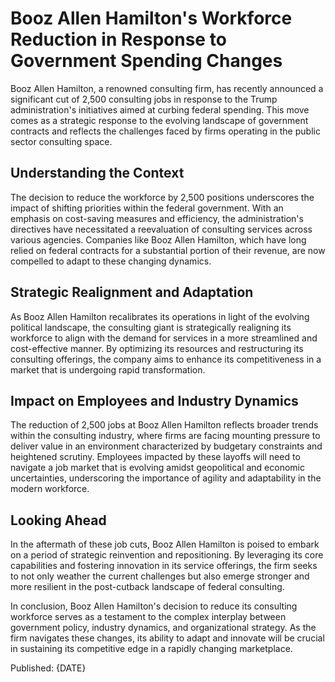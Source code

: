 # Booz Allen Hamilton's Workforce Reduction in Response to Government Spending Changes

Booz Allen Hamilton, a renowned consulting firm, has recently announced a significant cut of 2,500 consulting jobs in response to the Trump administration's initiatives aimed at curbing federal spending. This move comes as a strategic response to the evolving landscape of government contracts and reflects the challenges faced by firms operating in the public sector consulting space.

## Understanding the Context

The decision to reduce the workforce by 2,500 positions underscores the impact of shifting priorities within the federal government. With an emphasis on cost-saving measures and efficiency, the administration's directives have necessitated a reevaluation of consulting services across various agencies. Companies like Booz Allen Hamilton, which have long relied on federal contracts for a substantial portion of their revenue, are now compelled to adapt to these changing dynamics.

## Strategic Realignment and Adaptation

As Booz Allen Hamilton recalibrates its operations in light of the evolving political landscape, the consulting giant is strategically realigning its workforce to align with the demand for services in a more streamlined and cost-effective manner. By optimizing its resources and restructuring its consulting offerings, the company aims to enhance its competitiveness in a market that is undergoing rapid transformation.

## Impact on Employees and Industry Dynamics

The reduction of 2,500 jobs at Booz Allen Hamilton reflects broader trends within the consulting industry, where firms are facing mounting pressure to deliver value in an environment characterized by budgetary constraints and heightened scrutiny. Employees impacted by these layoffs will need to navigate a job market that is evolving amidst geopolitical and economic uncertainties, underscoring the importance of agility and adaptability in the modern workforce.

## Looking Ahead

In the aftermath of these job cuts, Booz Allen Hamilton is poised to embark on a period of strategic reinvention and repositioning. By leveraging its core capabilities and fostering innovation in its service offerings, the firm seeks to not only weather the current challenges but also emerge stronger and more resilient in the post-cutback landscape of federal consulting.

In conclusion, Booz Allen Hamilton's decision to reduce its consulting workforce serves as a testament to the complex interplay between government policy, industry dynamics, and organizational strategy. As the firm navigates these changes, its ability to adapt and innovate will be crucial in sustaining its competitive edge in a rapidly changing marketplace.

Published: {DATE}
